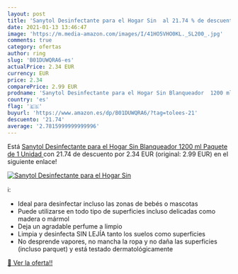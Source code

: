 ```yaml
---
layout: post
title: 'Sanytol Desinfectante para el Hogar Sin  al 21.74 % de descuento'
date: 2021-01-13 13:46:47
image: 'https://m.media-amazon.com/images/I/41HO5VHO0KL._SL200_.jpg'
comments: true
category: ofertas
author: ring
slug: 'B01DUWQRA6-es'
actualPrice: 2.34 EUR
currency: EUR
price: 2.34
comparePrice: 2.99 EUR
prodname: 'Sanytol Desinfectante para el Hogar Sin Blanqueador  1200 ml  Paquete de 1 Unidad '
country: 'es'
flag: '🇪🇸'
buyurl: 'https://www.amazon.es/dp/B01DUWQRA6/?tag=tolees-21'
descuento: '21.74'
average: '2.7815999999999996'
---
```


Está [Sanytol Desinfectante para el Hogar Sin Blanqueador  1200 ml  Paquete de 1 Unidad ](https://www.amazon.es/dp/B01DUWQRA6/?tag=tolees-21) con 21.74 de descuento por 2.34 EUR (original: 2.99 EUR) en el siguiente enlace!

[![Sanytol Desinfectante para el Hogar Sin ](https://m.media-amazon.com/images/I/41HO5VHO0KL._SL200_.jpg)](https://www.amazon.es/dp/B01DUWQRA6/?tag=tolees-21)

ℹ️:

- Ideal para desinfectar incluso las zonas de bebés o mascotas
- Puede utilizarse en todo tipo de superficies incluso delicadas como madera o mármol
- Deja un agradable perfume a limpio
- Limpia y desinfecta SIN LEJÍA tanto los suelos como superficies
- No desprende vapores, no mancha la ropa y no daña las superficies (incluso parquet) y está testado dermatológicamente

[🛒 Ver la oferta!!](https://www.amazon.es/dp/B01DUWQRA6/?tag=tolees-21)

